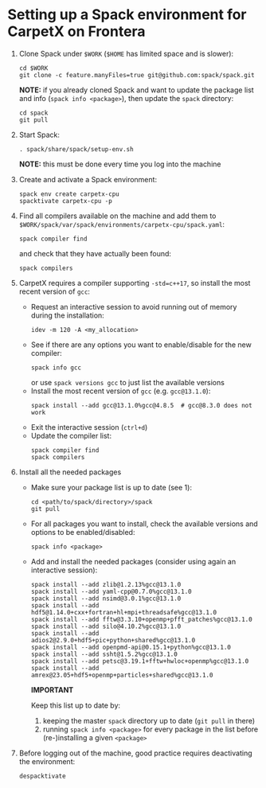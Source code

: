 # Setting up a Spack environment for CarpetX on Frontera

1. Clone Spack under `$WORK` (`$HOME` has limited space and is slower):
   ```
   cd $WORK
   git clone -c feature.manyFiles=true git@github.com:spack/spack.git
   ```
   **NOTE:** if you already cloned Spack and want to update the package list and info (`spack info <package>`), then update the `spack` directory:
   ```
   cd spack
   git pull
   ```

2. Start Spack:
   ```
   . spack/share/spack/setup-env.sh
   ```
   **NOTE:** this must be done every time you log into the machine

3. Create and activate a Spack environment:
   ```
   spack env create carpetx-cpu
   spacktivate carpetx-cpu -p
   ```

4. Find all compilers available on the machine and add them to `$WORK/spack/var/spack/environments/carpetx-cpu/spack.yaml`:
   ```
   spack compiler find
   ```
   and check that they have actually been found:
   ```
   spack compilers
   ```

5. CarpetX requires a compiler supporting `-std=c++17`, so install the most recent version of `gcc`:
   - Request an interactive session to avoid running out of memory during the installation:
     ```
     idev -m 120 -A <my_allocation>
     ```
   - See if there are any options you want to enable/disable for the new compiler:
     ```
     spack info gcc
     ```
     or use `spack versions gcc` to just list the available versions
   - Install the most recent version of `gcc` (e.g. `gcc@13.1.0`):
     ```
     spack install --add gcc@13.1.0%gcc@4.8.5  # gcc@8.3.0 does not work
     ```
   - Exit the interactive session (`ctrl+d`)
   - Update the compiler list:
     ```
     spack compiler find
     spack compilers
     ```

7. Install all the needed packages
   - Make sure your package list is up to date (see 1):
     ```
     cd <path/to/spack/directory>/spack
     git pull
     ```
   - For all packages you want to install, check the available versions and options to be enabled/disabled:
     ```
     spack info <package>
     ```
   - Add and install the needed packages (consider using again an interactive session):
     ```
     spack install --add zlib@1.2.13%gcc@13.1.0
     spack install --add yaml-cpp@0.7.0%gcc@13.1.0
     spack install --add nsimd@3.0.1%gcc@13.1.0
     spack install --add hdf5@1.14.0+cxx+fortran+hl+mpi+threadsafe%gcc@13.1.0
     spack install --add fftw@3.3.10+openmp+pfft_patches%gcc@13.1.0
     spack install --add silo@4.10.2%gcc@13.1.0
     spack install --add adios2@2.9.0+hdf5+pic+python+shared%gcc@13.1.0
     spack install --add openpmd-api@0.15.1+python%gcc@13.1.0
     spack install --add ssht@1.5.2%gcc@13.1.0
     spack install --add petsc@3.19.1+fftw+hwloc+openmp%gcc@13.1.0
     spack install --add amrex@23.05+hdf5+openmp+particles+shared%gcc@13.1.0
     ```
     **IMPORTANT**

     Keep this list up to date by:
     1. keeping the master `spack` directory up to date (`git pull` in there)
     2. running `spack info <package>` for every package in the list before (re-)installing a given `<package>`

7. Before logging out of the machine, good practice requires deactivating the environment:
   ```
   despacktivate
   ```
